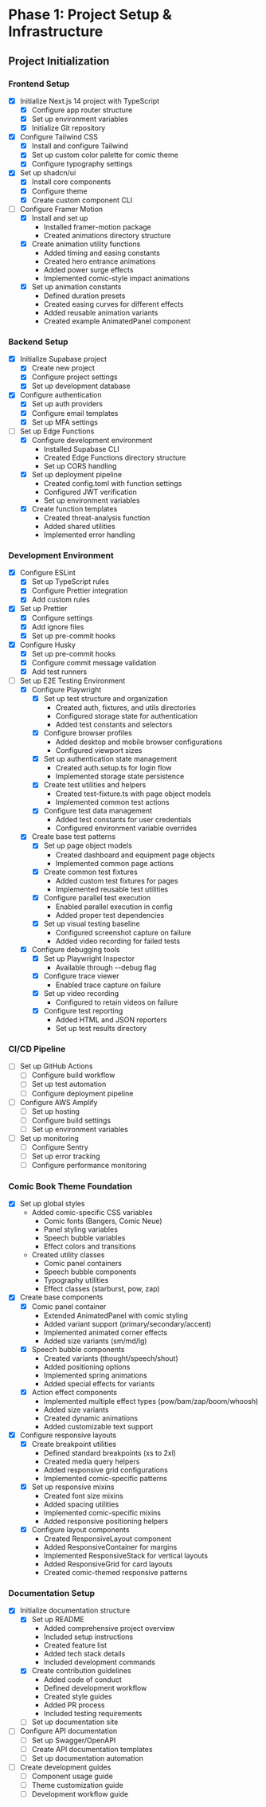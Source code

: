 # Phase 1: Project Setup & Infrastructure

## Project Initialization

### Frontend Setup
- [x] Initialize Next.js 14 project with TypeScript
  - [x] Configure app router structure
  - [x] Set up environment variables
  - [x] Initialize Git repository
- [x] Configure Tailwind CSS
  - [x] Install and configure Tailwind
  - [x] Set up custom color palette for comic theme
  - [x] Configure typography settings
- [x] Set up shadcn/ui
  - [x] Install core components
  - [x] Configure theme
  - [x] Create custom component CLI
- [ ] Configure Framer Motion
  - [x] Install and set up
    - Installed framer-motion package
    - Created animations directory structure
  - [x] Create animation utility functions
    - Added timing and easing constants
    - Created hero entrance animations
    - Added power surge effects
    - Implemented comic-style impact animations
  - [x] Set up animation constants
    - Defined duration presets
    - Created easing curves for different effects
    - Added reusable animation variants
    - Created example AnimatedPanel component

### Backend Setup
- [x] Initialize Supabase project
  - [x] Create new project
  - [x] Configure project settings
  - [x] Set up development database
- [x] Configure authentication
  - [x] Set up auth providers
  - [x] Configure email templates
  - [x] Set up MFA settings
- [ ] Set up Edge Functions
  - [x] Configure development environment
    - Installed Supabase CLI
    - Created Edge Functions directory structure
    - Set up CORS handling
  - [x] Set up deployment pipeline
    - Created config.toml with function settings
    - Configured JWT verification
    - Set up environment variables
  - [x] Create function templates
    - Created threat-analysis function
    - Added shared utilities
    - Implemented error handling

### Development Environment
- [x] Configure ESLint
  - [x] Set up TypeScript rules
  - [x] Configure Prettier integration
  - [x] Add custom rules
- [x] Set up Prettier
  - [x] Configure settings
  - [x] Add ignore files
  - [x] Set up pre-commit hooks
- [x] Configure Husky
  - [x] Set up pre-commit hooks
  - [x] Configure commit message validation
  - [x] Add test runners
- [ ] Set up E2E Testing Environment
  - [x] Configure Playwright
    - [x] Set up test structure and organization
      - Created auth, fixtures, and utils directories
      - Configured storage state for authentication
      - Added test constants and selectors
    - [x] Configure browser profiles
      - Added desktop and mobile browser configurations
      - Configured viewport sizes
    - [x] Set up authentication state management
      - Created auth.setup.ts for login flow
      - Implemented storage state persistence
    - [x] Create test utilities and helpers
      - Created test-fixture.ts with page object models
      - Implemented common test actions
    - [x] Configure test data management
      - Added test constants for user credentials
      - Configured environment variable overrides
  - [x] Create base test patterns
    - [x] Set up page object models
      - Created dashboard and equipment page objects
      - Implemented common page actions
    - [x] Create common test fixtures
      - Added custom test fixtures for pages
      - Implemented reusable test utilities
    - [x] Configure parallel test execution
      - Enabled parallel execution in config
      - Added proper test dependencies
    - [x] Set up visual testing baseline
      - Configured screenshot capture on failure
      - Added video recording for failed tests
  - [x] Configure debugging tools
    - [x] Set up Playwright Inspector
      - Available through --debug flag
    - [x] Configure trace viewer
      - Enabled trace capture on failure
    - [x] Set up video recording
      - Configured to retain videos on failure
    - [x] Configure test reporting
      - Added HTML and JSON reporters
      - Set up test results directory

### CI/CD Pipeline
- [ ] Set up GitHub Actions
  - [ ] Configure build workflow
  - [ ] Set up test automation
  - [ ] Configure deployment pipeline
- [ ] Configure AWS Amplify
  - [ ] Set up hosting
  - [ ] Configure build settings
  - [ ] Set up environment variables
- [ ] Set up monitoring
  - [ ] Configure Sentry
  - [ ] Set up error tracking
  - [ ] Configure performance monitoring

### Comic Book Theme Foundation
- [x] Set up global styles
  - Added comic-specific CSS variables
    - Comic fonts (Bangers, Comic Neue)
    - Panel styling variables
    - Speech bubble variables
    - Effect colors and transitions
  - Created utility classes
    - Comic panel containers
    - Speech bubble components
    - Typography utilities
    - Effect classes (starburst, pow, zap)
- [x] Create base components
  - [x] Comic panel container
    - Extended AnimatedPanel with comic styling
    - Added variant support (primary/secondary/accent)
    - Implemented animated corner effects
    - Added size variants (sm/md/lg)
  - [x] Speech bubble components
    - Created variants (thought/speech/shout)
    - Added positioning options
    - Implemented spring animations
    - Added special effects for variants
  - [x] Action effect components
    - Implemented multiple effect types (pow/bam/zap/boom/whoosh)
    - Added size variants
    - Created dynamic animations
    - Added customizable text support
- [x] Configure responsive layouts
  - [x] Create breakpoint utilities
    - Defined standard breakpoints (xs to 2xl)
    - Created media query helpers
    - Added responsive grid configurations
    - Implemented comic-specific patterns
  - [x] Set up responsive mixins
    - Created font size mixins
    - Added spacing utilities
    - Implemented comic-specific mixins
    - Added responsive positioning helpers
  - [x] Configure layout components
    - Created ResponsiveLayout component
    - Added ResponsiveContainer for margins
    - Implemented ResponsiveStack for vertical layouts
    - Added ResponsiveGrid for card layouts
    - Created comic-themed responsive patterns

### Documentation Setup
- [x] Initialize documentation structure
  - [x] Set up README
    - Added comprehensive project overview
    - Included setup instructions
    - Created feature list
    - Added tech stack details
    - Included development commands
  - [x] Create contribution guidelines
    - Added code of conduct
    - Defined development workflow
    - Created style guides
    - Added PR process
    - Included testing requirements
  - [ ] Set up documentation site
- [ ] Configure API documentation
  - [ ] Set up Swagger/OpenAPI
  - [ ] Create API documentation templates
  - [ ] Set up documentation automation
- [ ] Create development guides
  - [ ] Component usage guide
  - [ ] Theme customization guide
  - [ ] Development workflow guide 
